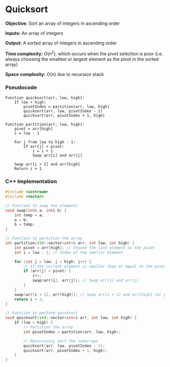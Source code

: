 # Quicksort

**Objective:** Sort an array of integers in ascending order

**Inputs:** An array of integers

**Output:** A sorted array of integers in ascending order

**Time complexity:** $O(n^2)$, which occurs when the pivot selection is poor (i.e. always choosing the smallest or largest element as the pivot in the sorted array)

**Space complexity:** $O(n)$ due to recursion stack

### Pseudocode
```
Function quicksort(arr, low, high):
    If low < high:
        pivotIndex = partition(arr, low, high)
        quicksort(arr, low, pivotIndex - 1)
        quicksort(arr, pivotIndex + 1, high)

Function partition(arr, low, high):
    pivot = arr[high]
    i = low - 1

    For j from low to high - 1:
        If arr[j] < pivot:
            i = i + 1
            Swap arr[i] and arr[j]

    Swap arr[i + 1] and arr[high]
    Return i + 1
```

### C++ Implementation
```cpp
#include <iostream>
#include <vector>

// Function to swap two elements
void swap(int& a, int& b) {
    int temp = a;
    a = b;
    b = temp;
}

// Function to partition the array
int partition(std::vector<int>& arr, int low, int high) {
    int pivot = arr[high]; // Choose the last element as the pivot
    int i = low - 1; // Index of the smaller element

    for (int j = low; j < high; j++) {
        // If the current element is smaller than or equal to the pivot
        if (arr[j] < pivot) {
            i++;
            swap(arr[i], arr[j]); // Swap arr[i] and arr[j]
        }
    }
    swap(arr[i + 1], arr[high]); // Swap arr[i + 1] and arr[high] (or pivot)
    return i + 1;
}

// Function to perform quicksort
void quicksort(std::vector<int>& arr, int low, int high) {
    if (low < high) {
        // Partition the array
        int pivotIndex = partition(arr, low, high);

        // Recursively sort the subarrays
        quicksort(arr, low, pivotIndex - 1);
        quicksort(arr, pivotIndex + 1, high);
    }
}
```
